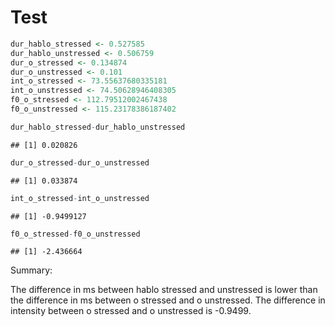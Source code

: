 
# Test

``` r
dur_hablo_stressed <- 0.527585
dur_hablo_unstressed <- 0.506759
dur_o_stressed <- 0.134874
dur_o_unstressed <- 0.101
int_o_stressed <- 73.55637680335181
int_o_unstressed <- 74.50628946408305
f0_o_stressed <- 112.79512002467438
f0_o_unstressed <- 115.23178386187402
```

``` r
dur_hablo_stressed-dur_hablo_unstressed
```

    ## [1] 0.020826

``` r
dur_o_stressed-dur_o_unstressed
```

    ## [1] 0.033874

``` r
int_o_stressed-int_o_unstressed
```

    ## [1] -0.9499127

``` r
f0_o_stressed-f0_o_unstressed
```

    ## [1] -2.436664

Summary:

The difference in ms between hablo stressed and unstressed is lower than
the difference in ms between o stressed and o unstressed. The difference
in intensity between o stressed and o unstressed is -0.9499.
